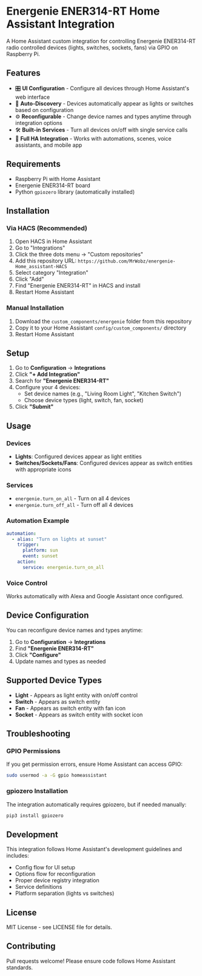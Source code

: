 # Energenie ENER314-RT Home Assistant Integration

A Home Assistant custom integration for controlling Energenie ENER314-RT radio controlled devices (lights, switches, sockets, fans) via GPIO on Raspberry Pi.

## Features

- 🎛️ **UI Configuration** - Configure all devices through Home Assistant's web interface
- 🔄 **Auto-Discovery** - Devices automatically appear as lights or switches based on configuration
- ⚙️ **Reconfigurable** - Change device names and types anytime through integration options
- 🛠️ **Built-in Services** - Turn all devices on/off with single service calls
- 📱 **Full HA Integration** - Works with automations, scenes, voice assistants, and mobile app

## Requirements

- Raspberry Pi with Home Assistant
- Energenie ENER314-RT board
- Python `gpiozero` library (automatically installed)

## Installation

### Via HACS (Recommended)

1. Open HACS in Home Assistant
2. Go to "Integrations"
3. Click the three dots menu → "Custom repositories"
4. Add this repository URL: `https://github.com/MrWobz/energenie-Home_assistant-HACS`
5. Select category "Integration"
6. Click "Add"
7. Find "Energenie ENER314-RT" in HACS and install
8. Restart Home Assistant

### Manual Installation

1. Download the `custom_components/energenie` folder from this repository
2. Copy it to your Home Assistant `config/custom_components/` directory
3. Restart Home Assistant

## Setup

1. Go to **Configuration** → **Integrations**
2. Click **"+ Add Integration"**
3. Search for **"Energenie ENER314-RT"**
4. Configure your 4 devices:
   - Set device names (e.g., "Living Room Light", "Kitchen Switch")
   - Choose device types (light, switch, fan, socket)
5. Click **"Submit"**

## Usage

### Devices
- **Lights**: Configured devices appear as light entities
- **Switches/Sockets/Fans**: Configured devices appear as switch entities with appropriate icons

### Services
- `energenie.turn_on_all` - Turn on all 4 devices
- `energenie.turn_off_all` - Turn off all 4 devices

### Automation Example
```yaml
automation:
  - alias: "Turn on lights at sunset"
    trigger:
      platform: sun
      event: sunset
    action:
      service: energenie.turn_on_all
```

### Voice Control
Works automatically with Alexa and Google Assistant once configured.

## Device Configuration

You can reconfigure device names and types anytime:

1. Go to **Configuration** → **Integrations**
2. Find **"Energenie ENER314-RT"**
3. Click **"Configure"**
4. Update names and types as needed

## Supported Device Types

- **Light** - Appears as light entity with on/off control
- **Switch** - Appears as switch entity 
- **Fan** - Appears as switch entity with fan icon
- **Socket** - Appears as switch entity with socket icon

## Troubleshooting

### GPIO Permissions
If you get permission errors, ensure Home Assistant can access GPIO:
```bash
sudo usermod -a -G gpio homeassistant
```

### gpiozero Installation
The integration automatically requires gpiozero, but if needed manually:
```bash
pip3 install gpiozero
```

## Development

This integration follows Home Assistant's development guidelines and includes:
- Config flow for UI setup
- Options flow for reconfiguration  
- Proper device registry integration
- Service definitions
- Platform separation (lights vs switches)

## License

MIT License - see LICENSE file for details.

## Contributing

Pull requests welcome! Please ensure code follows Home Assistant standards.
